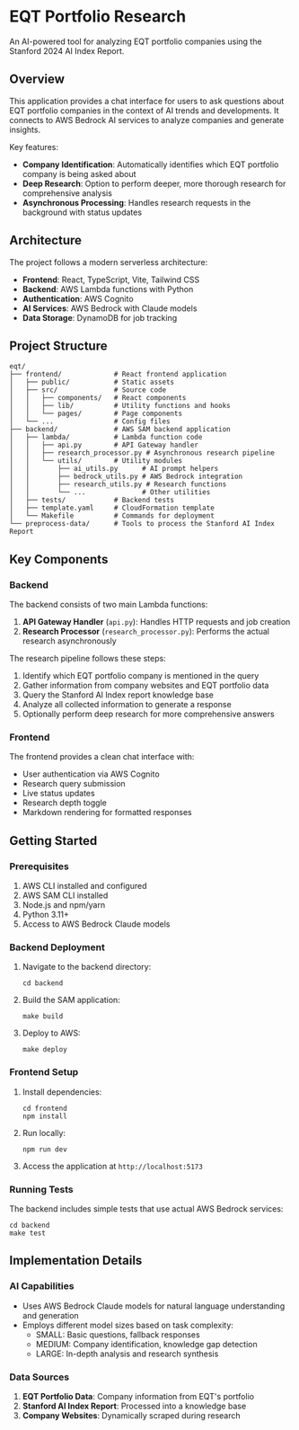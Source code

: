 # EQT Portfolio Research

An AI-powered tool for analyzing EQT portfolio companies using the Stanford 2024 AI Index Report.

## Overview

This application provides a chat interface for users to ask questions about EQT portfolio companies in the context of AI trends and developments. It connects to AWS Bedrock AI services to analyze companies and generate insights.

Key features:

- **Company Identification**: Automatically identifies which EQT portfolio company is being asked about
- **Deep Research**: Option to perform deeper, more thorough research for comprehensive analysis
- **Asynchronous Processing**: Handles research requests in the background with status updates

## Architecture

The project follows a modern serverless architecture:

- **Frontend**: React, TypeScript, Vite, Tailwind CSS
- **Backend**: AWS Lambda functions with Python
- **Authentication**: AWS Cognito
- **AI Services**: AWS Bedrock with Claude models
- **Data Storage**: DynamoDB for job tracking

## Project Structure

```
eqt/
├── frontend/             # React frontend application
│   ├── public/           # Static assets
│   ├── src/              # Source code
│   │   ├── components/   # React components
│   │   ├── lib/          # Utility functions and hooks
│   │   └── pages/        # Page components
│   └── ...               # Config files
├── backend/              # AWS SAM backend application
│   ├── lambda/           # Lambda function code
│   │   ├── api.py        # API Gateway handler
│   │   ├── research_processor.py # Asynchronous research pipeline
│   │   └── utils/        # Utility modules
│   │       ├── ai_utils.py      # AI prompt helpers
│   │       ├── bedrock_utils.py # AWS Bedrock integration
│   │       ├── research_utils.py # Research functions
│   │       └── ...              # Other utilities
│   ├── tests/            # Backend tests
│   ├── template.yaml     # CloudFormation template
│   └── Makefile          # Commands for deployment
└── preprocess-data/      # Tools to process the Stanford AI Index Report
```

## Key Components

### Backend

The backend consists of two main Lambda functions:

1. **API Gateway Handler** (`api.py`): Handles HTTP requests and job creation
2. **Research Processor** (`research_processor.py`): Performs the actual research asynchronously

The research pipeline follows these steps:

1. Identify which EQT portfolio company is mentioned in the query
2. Gather information from company websites and EQT portfolio data
3. Query the Stanford AI Index report knowledge base
4. Analyze all collected information to generate a response
5. Optionally perform deep research for more comprehensive answers

### Frontend

The frontend provides a clean chat interface with:

- User authentication via AWS Cognito
- Research query submission
- Live status updates
- Research depth toggle
- Markdown rendering for formatted responses

## Getting Started

### Prerequisites

1. AWS CLI installed and configured
2. AWS SAM CLI installed
3. Node.js and npm/yarn
4. Python 3.11+
5. Access to AWS Bedrock Claude models

### Backend Deployment

1. Navigate to the backend directory:

   ```
   cd backend
   ```

2. Build the SAM application:

   ```
   make build
   ```

3. Deploy to AWS:
   ```
   make deploy
   ```

### Frontend Setup

1. Install dependencies:

   ```
   cd frontend
   npm install
   ```

2. Run locally:

   ```
   npm run dev
   ```

3. Access the application at `http://localhost:5173`

### Running Tests

The backend includes simple tests that use actual AWS Bedrock services:

```
cd backend
make test
```

## Implementation Details

### AI Capabilities

- Uses AWS Bedrock Claude models for natural language understanding and generation
- Employs different model sizes based on task complexity:
  - SMALL: Basic questions, fallback responses
  - MEDIUM: Company identification, knowledge gap detection
  - LARGE: In-depth analysis and research synthesis

### Data Sources

1. **EQT Portfolio Data**: Company information from EQT's portfolio
2. **Stanford AI Index Report**: Processed into a knowledge base
3. **Company Websites**: Dynamically scraped during research
